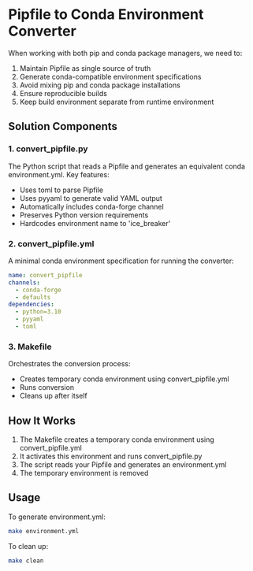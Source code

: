 # Pipfile to Conda Environment Converter

When working with both pip and conda package managers, we need to:

1. Maintain Pipfile as single source of truth
2. Generate conda-compatible environment specifications
3. Avoid mixing pip and conda package installations
4. Ensure reproducible builds
5. Keep build environment separate from runtime environment

## Solution Components

### 1. convert_pipfile.py

The Python script that reads a Pipfile and generates an equivalent conda environment.yml. Key features:

- Uses toml to parse Pipfile
- Uses pyyaml to generate valid YAML output
- Automatically includes conda-forge channel
- Preserves Python version requirements
- Hardcodes environment name to 'ice_breaker'

### 2. convert_pipfile.yml

A minimal conda environment specification for running the converter:

```yaml
name: convert_pipfile
channels:
  - conda-forge
  - defaults
dependencies:
  - python=3.10
  - pyyaml
  - toml
```

### 3. Makefile

Orchestrates the conversion process:

- Creates temporary conda environment using convert_pipfile.yml
- Runs conversion
- Cleans up after itself

## How It Works

1. The Makefile creates a temporary conda environment using convert_pipfile.yml
2. It activates this environment and runs convert_pipfile.py
3. The script reads your Pipfile and generates an environment.yml
4. The temporary environment is removed

## Usage

To generate environment.yml:

```bash
make environment.yml
```

To clean up:

```bash
make clean
```
